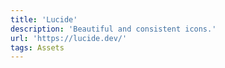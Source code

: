 ```yaml
---
title: 'Lucide'
description: 'Beautiful and consistent icons.'
url: 'https://lucide.dev/'
tags: Assets
---
```

